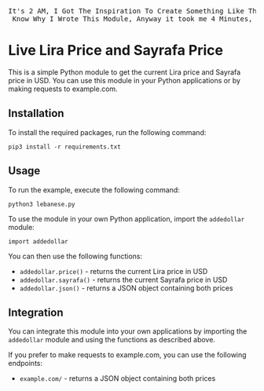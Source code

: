   <pre>It's 2 AM, I Got The Inspiration To Create Something Like This I Don't Even
 Know Why I Wrote This Module, Anyway it took me 4 Minutes, But Deployment took 30 mins cuz i forgot the password, anyway, i hope that Lebanon will recover, Adda w 2Doud <3 </pre>
  <h1>Live Lira Price and Sayrafa Price</h1>

  <p>This is a simple Python module to get the current Lira price and Sayrafa price in USD. You can use this module in your Python applications or by making requests to example.com.</p>

  <h2>Installation</h2>

  <p>To install the required packages, run the following command:</p>

  <pre><code>pip3 install -r requirements.txt</code></pre>

  <h2>Usage</h2>

  <p>To run the example, execute the following command:</p>

  <pre><code>python3 lebanese.py</code></pre>

  <p>To use the module in your own Python application, import the <code>addedollar</code> module:</p>

  <pre><code>import addedollar</code></pre>

  <p>You can then use the following functions:</p>

  <ul>
    <li><code>addedollar.price()</code> - returns the current Lira price in USD</li>
    <li><code>addedollar.sayrafa()</code> - returns the current Sayrafa price in USD</li>
    <li><code>addedollar.json()</code> - returns a JSON object containing both prices</li>
  </ul>

  <h2>Integration</h2>

  <p>You can integrate this module into your own applications by importing the <code>addedollar</code> module and using the functions as described above.</p>

  <p>If you prefer to make requests to example.com, you can use the following endpoints:</p>

  <ul>
    <li><code>example.com/</code> - returns a JSON object containing both prices</li>
  </ul>

